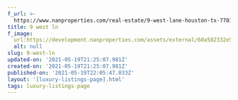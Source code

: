 ```yaml
---
f_url: >-
  https://www.nanproperties.com/real-estate/9-west-lane-houston-tx-77019/7344983/103181044
title: 9 west ln
f_image:
  url:https://development.nanproperties.com/assets/external/60a582332e517e118dcb9671_content_1-2.jpeg
  alt: null
slug: 9-west-ln
updated-on: '2021-05-19T21:25:07.981Z'
created-on: '2021-05-19T21:25:07.981Z'
published-on: '2021-05-19T22:05:47.033Z'
layout: '[luxury-listings-page].html'
tags: luxury-listings-page
---
```




